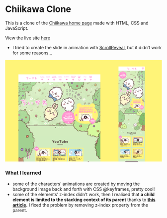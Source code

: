 # Chiikawa Clone

This is a clone of the [Chiikawa home page](https://www.anime-chiikawa.jp/) made with HTML, CSS and JavaScript.

View the live site [here](https://moonlit-truffle-b5af95.netlify.app/)

- I tried to create the slide in animation with [ScrollReveal](https://scrollrevealjs.org/), but it didn’t work for some reasons…

![](./cover.png)

### What I learned

- some of the characters’ animations are created by moving the background image back and forth with CSS @keyframes, pretty cool!
- some of the elements’ z-index didn’t work, then I realixed that **a child element is limited to the stacking context of its parent** thanks to **[this article](https://coder-coder.com/z-index-isnt-working/).** I fixed the problem by removing z-index property from the parent.
